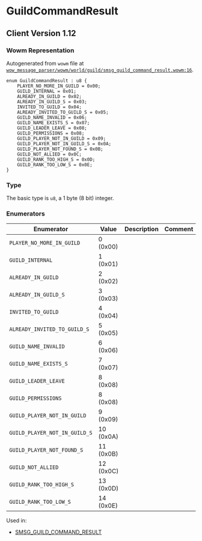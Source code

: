 # GuildCommandResult

## Client Version 1.12

### Wowm Representation

Autogenerated from `wowm` file at [`wow_message_parser/wowm/world/guild/smsg_guild_command_result.wowm:16`](https://github.com/gtker/wow_messages/tree/main/wow_message_parser/wowm/world/guild/smsg_guild_command_result.wowm#L16).

```rust,ignore
enum GuildCommandResult : u8 {
    PLAYER_NO_MORE_IN_GUILD = 0x00;
    GUILD_INTERNAL = 0x01;
    ALREADY_IN_GUILD = 0x02;
    ALREADY_IN_GUILD_S = 0x03;
    INVITED_TO_GUILD = 0x04;
    ALREADY_INVITED_TO_GUILD_S = 0x05;
    GUILD_NAME_INVALID = 0x06;
    GUILD_NAME_EXISTS_S = 0x07;
    GUILD_LEADER_LEAVE = 0x08;
    GUILD_PERMISSIONS = 0x08;
    GUILD_PLAYER_NOT_IN_GUILD = 0x09;
    GUILD_PLAYER_NOT_IN_GUILD_S = 0x0A;
    GUILD_PLAYER_NOT_FOUND_S = 0x0B;
    GUILD_NOT_ALLIED = 0x0C;
    GUILD_RANK_TOO_HIGH_S = 0x0D;
    GUILD_RANK_TOO_LOW_S = 0x0E;
}
```
### Type
The basic type is `u8`, a 1 byte (8 bit) integer.
### Enumerators
| Enumerator | Value  | Description | Comment |
| --------- | -------- | ----------- | ------- |
| `PLAYER_NO_MORE_IN_GUILD` | 0 (0x00) |  |  |
| `GUILD_INTERNAL` | 1 (0x01) |  |  |
| `ALREADY_IN_GUILD` | 2 (0x02) |  |  |
| `ALREADY_IN_GUILD_S` | 3 (0x03) |  |  |
| `INVITED_TO_GUILD` | 4 (0x04) |  |  |
| `ALREADY_INVITED_TO_GUILD_S` | 5 (0x05) |  |  |
| `GUILD_NAME_INVALID` | 6 (0x06) |  |  |
| `GUILD_NAME_EXISTS_S` | 7 (0x07) |  |  |
| `GUILD_LEADER_LEAVE` | 8 (0x08) |  |  |
| `GUILD_PERMISSIONS` | 8 (0x08) |  |  |
| `GUILD_PLAYER_NOT_IN_GUILD` | 9 (0x09) |  |  |
| `GUILD_PLAYER_NOT_IN_GUILD_S` | 10 (0x0A) |  |  |
| `GUILD_PLAYER_NOT_FOUND_S` | 11 (0x0B) |  |  |
| `GUILD_NOT_ALLIED` | 12 (0x0C) |  |  |
| `GUILD_RANK_TOO_HIGH_S` | 13 (0x0D) |  |  |
| `GUILD_RANK_TOO_LOW_S` | 14 (0x0E) |  |  |

Used in:
* [SMSG_GUILD_COMMAND_RESULT](smsg_guild_command_result.md)
